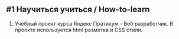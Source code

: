 #1 Научиться учиться / How-to-learn
------
1. Учебный проект курса Яндекс Пратикум - Веб разработчик. В проекте используется html разметка и CSS стили.
